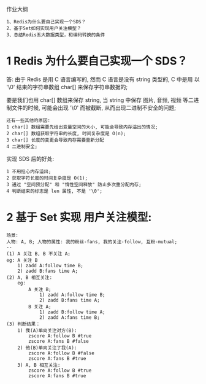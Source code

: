 作业大纲

```
1、Redis为什么要自己实现一个SDS？
2、基于Set如何实现用户关注模型？
3、总结Redis五大数据类型，和编码转换的条件
```

# 1 Redis 为什么要自己实现一个 SDS？

答:  由于 Redis 是用 C 语言编写的, 然而 C 语言是没有 string 类型的, C 中是用 以 '\0' 结束的字符串数组 char\[\] 来保存字符串数据的;

要是我们也用 char\[\] 数组来保存 string, 当 string 中保存 图片, 音频, 视频 等二进制文件的时候, 可能会出现 '\0' 而被截断, 从而出现二进制不安全的问题;

```
还有一些其他的原因:
1 char[] 数组需要先给出变量空间的大小, 可能会导致内存溢出的情况;
2 char[] 数组获取字符串的长度, 时间复杂度是 O(n);
3 char[] 长度的变更会导致内存需要重新分配
4 二进制安全;
```

实现 SDS 后的好处:

```
1 不用担心内存溢出;
2 获取字符长度的时间复杂度是 O(1);
3 通过 "空间预分配" 和 "惰性空间释放" 防止多次重分配内存;
4 判断结束的标志是 len 属性, 不是 '\0';
```

# 2 基于 Set 实现 用户关注模型:

```
场景: 
人物: A, B; 人物的属性: 我的粉丝-fans, 我的关注-follow, 互粉-mutual;
--
(1) A 关注 B, B 不关注 A;
eg: A 关注 B
    1) zadd A:follow time B;
    2) zadd B:fans time A;
(2) A, B 相互关注:
    eg:
        A 关注 B;
            1) zadd A:follow time B;
            2) zadd B:fans time A;
        B 关注 A;
            1) zadd B:follow time A;
            2) zadd A:fans time B;
(3) 判断结果：
    1) 我(A)单向关注对方(B):
        zscore A:follow B #true
        zscore A:fans B #false
    2) 他(B)单向关注了我(A):
        zscore A:follow B #false
        zscore A:fans B #true
    3) A, B 相互关注:
        zscore A:follow B #true
        zscore A:fans B #true
```



